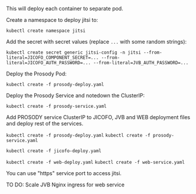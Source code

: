 This will deploy each container to separate pod.

Create a namespace to deploy jitsi to:

`kubectl create namespace jitsi`

Add the secret with secret values (replace `...` with some random strings):

`kubectl create secret generic jitsi-config -n jitsi --from-literal=JICOFO_COMPONENT_SECRET=... --from-literal=JICOFO_AUTH_PASSWORD=... --from-literal=JVB_AUTH_PASSWORD=... `

Deploy the Prosody Pod:

`kubectl create -f prosody-deploy.yaml`

Deploy the Prosody Service and notedown the ClusterIP:

`kubectl create -f prosody-service.yaml`

Add PROSODY service ClusterIP to JICOFO, JVB and WEB deployment files and deploy rest of the services.

`kubectl create -f prosody-deploy.yaml`
`kubectl create -f prosody-service.yaml`

`kubectl create -f jicofo-deploy.yaml`

`kubectl create -f web-deploy.yaml`
`kubectl create -f web-service.yaml`

You can use "https" service port to access jitsi.

TO DO:
Scale JVB
Nginx ingress for web service